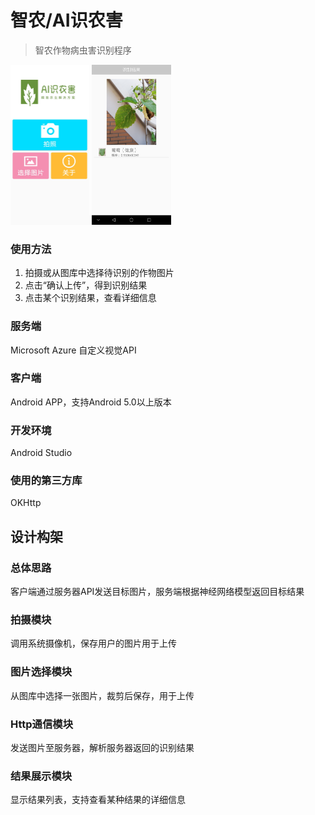 # 智农/AI识农害

> 智农作物病虫害识别程序

<img src="example.jpg" alt="example" style="zoom: 25%;" />

<img src="example2.jpg" alt="example2" style="zoom:25%;" />

### 使用方法

1. 拍摄或从图库中选择待识别的作物图片
2. 点击“确认上传”，得到识别结果
3. 点击某个识别结果，查看详细信息

### 服务端

Microsoft Azure 自定义视觉API

### 客户端

Android APP，支持Android 5.0以上版本

### 开发环境

Android Studio

### 使用的第三方库

OKHttp

## 设计构架

### 总体思路

客户端通过服务器API发送目标图片，服务端根据神经网络模型返回目标结果

### 拍摄模块

调用系统摄像机，保存用户的图片用于上传

### 图片选择模块

从图库中选择一张图片，裁剪后保存，用于上传

### Http通信模块

发送图片至服务器，解析服务器返回的识别结果

### 结果展示模块

显示结果列表，支持查看某种结果的详细信息

